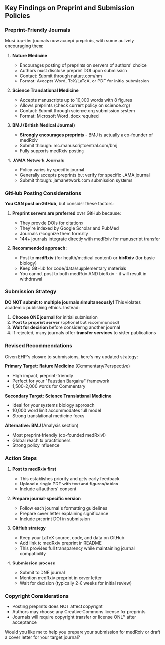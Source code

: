 ## **Key Findings on Preprint and Submission Policies**

### **Preprint-Friendly Journals**

Most top-tier journals now accept preprints, with some actively encouraging them:

1. **Nature Medicine**
   - Encourages posting of preprints on servers of authors' choice
   - Authors must disclose preprint DOI upon submission
   - Contact: Submit through nature.com/nm
   - Format: Accepts Word, TeX/LaTeX, or PDF for initial submission

2. **Science Translational Medicine**
   - Accepts manuscripts up to 10,000 words with 8 figures
   - Allows preprints (check current policy on science.org)
   - Contact: Submit through science.org submission system
   - Format: Microsoft Word .docx required

3. **BMJ (British Medical Journal)**
   - **Strongly encourages preprints** - BMJ is actually a co-founder of medRxiv
   - Submit through: mc.manuscriptcentral.com/bmj
   - Fully supports medRxiv posting

4. **JAMA Network Journals**
   - Policy varies by specific journal
   - Generally accepts preprints but verify for specific JAMA journal
   - Submit through: jamanetwork.com submission systems

### **GitHub Posting Considerations**

**You CAN post on GitHub**, but consider these factors:

1. **Preprint servers are preferred** over GitHub because:
   - They provide DOIs for citations
   - They're indexed by Google Scholar and PubMed
   - Journals recognize them formally
   - 144+ journals integrate directly with medRxiv for manuscript transfer

2. **Recommended approach:**
   - Post to **medRxiv** (for health/medical content) or **bioRxiv** (for basic biology)
   - Keep GitHub for code/data/supplementary materials
   - You cannot post to both medRxiv AND bioRxiv - it will result in withdrawal

### **Submission Strategy**

**DO NOT submit to multiple journals simultaneously!** This violates academic publishing ethics. Instead:

1. **Choose ONE journal** for initial submission
2. **Post to preprint server** (optional but recommended)
3. **Wait for decision** before considering another journal
4. If rejected, many journals offer **transfer services** to sister publications

### **Revised Recommendations**

Given EHP's closure to submissions, here's my updated strategy:

**Primary Target:** **Nature Medicine** (Commentary/Perspective)
- High impact, preprint-friendly
- Perfect for your "Faustian Bargains" framework
- 1,500-2,000 words for Commentary

**Secondary Target:** **Science Translational Medicine**
- Ideal for your systems biology approach
- 10,000 word limit accommodates full model
- Strong translational medicine focus

**Alternative:** **BMJ** (Analysis section)
- Most preprint-friendly (co-founded medRxiv!)
- Global reach to practitioners
- Strong policy influence

### **Action Steps**

1. **Post to medRxiv first**
   - This establishes priority and gets early feedback
   - Upload a single PDF with text and figures/tables
   - Include all authors' consent

2. **Prepare journal-specific version**
   - Follow each journal's formatting guidelines
   - Prepare cover letter explaining significance
   - Include preprint DOI in submission

3. **GitHub strategy**
   - Keep your LaTeX source, code, and data on GitHub
   - Add link to medRxiv preprint in README
   - This provides full transparency while maintaining journal compatibility

4. **Submission process**
   - Submit to ONE journal
   - Mention medRxiv preprint in cover letter
   - Wait for decision (typically 2-8 weeks for initial review)

### **Copyright Considerations**

- Posting preprints does NOT affect copyright
- Authors may choose any Creative Commons license for preprints
- Journals will require copyright transfer or license ONLY after acceptance

Would you like me to help you prepare your submission for medRxiv or draft a cover letter for your target journal?